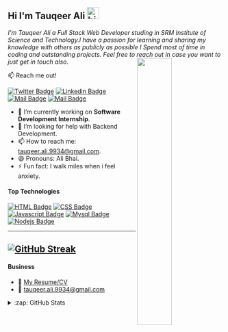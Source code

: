 ## Hi I'm Tauqeer Ali <img src="https://user-images.githubusercontent.com/1303154/88677602-1635ba80-d120-11ea-84d8-d263ba5fc3c0.gif" width="28px" alt="hi">

*I'm Tauqeer Ali a Full Stack Web Developer studing in SRM Institute of Science and Technology.I have a passion for learning and sharing my knowledge with others as publicly as possible  I Spend most of time in coding and outstanding projects. Feel free to reach out in case you want to just get in touch also*.
<img align="right" src="/about.gif"  height="auto" width="40%">

:mailbox: Reach me out!

[![Twitter Badge](https://img.shields.io/badge/-@twitter-1ca0f1?style=flat&labelColor=1ca0f1&logo=twitter&logoColor=white&link=https://twitter.com/tauqeerali01)](https://twitter.com/tauqeerali01)  [![Linkedin Badge](https://img.shields.io/badge/-Linkedin-0e76a8?style=flat&labelColor=0e76a8&logo=linkedin&logoColor=white)](https://www.linkedin.com/in/tauqeer-ali-288a27190/) [![Mail Badge](https://img.shields.io/badge/-Instagram-e84393?style=flat&labelColor=e84393&logo=instagram&logoColor=white)](https://www.instagram.com/___tauqeer_ali___/) [![Mail Badge](https://img.shields.io/badge/-Gmail-c0392b?style=flat&labelColor=c0392b&logo=gmail&logoColor=white)](mailto:tauqeer.ali.9934@gmail.com)


- 🔭 I’m currently working on **Software Development Internship**.
- 🤔 I’m looking for help with Backend Development.
- 📫 How to reach me: tauqeer.ali.9934@gmail.com.
- 😄 Pronouns: Ali Bhai.
- ⚡ Fun fact: I walk miles when i feel anxiety.

#### Top Technologies 


[![HTML Badge](https://img.shields.io/badge/-HTML-FF7F50?style=for-the-badge&labelColor=black&logo=html5&logoColor=#FF7F50)](#) [![CSS Badge](https://img.shields.io/badge/-CSS-007acc?style=for-the-badge&labelColor=black&logo=css3&logoColor=007acc)](#) [![Javascript Badge](https://img.shields.io/badge/-Javascript-F0DB4F?style=for-the-badge&labelColor=black&logo=javascript&logoColor=F0DB4F)](#) [![Mysql Badge](https://img.shields.io/badge/-MySql-FF00FF?style=for-the-badge&labelColor=black&logo=mysql&logoColor=#FF00FF)](#) [![Nodejs Badge](https://img.shields.io/badge/-PHP-3C873A?style=for-the-badge&labelColor=black&logo=php&logoColor=3C873A)](#)

---
[![GitHub Streak](https://github-readme-streak-stats.herokuapp.com/?user=tauqeerali1)](https://github.com/DenverCoder1/github-readme-streak-stats)
---

#### Business
- :paperclip: [My Resume/CV](https://github.com/tauqeerali1/myresume/blob/main/Resume.pdf)
- :email: tauqeer.ali.9934@gmail.com

 <details>
  <summary>:zap: GitHub Stats</summary>

  <img src="https://github-readme-stats.vercel.app/api?username=tauqeerali1&show_icons=true&theme=chartreuse-dark" alt="GitHub Stats" align="center" width="48%" />
  <img src="https://github-readme-stats.vercel.app/api/top-langs/?username=tauqeerali1&layout=compact&theme=chartreuse-dark&langs_count=6" alt="GitHub Top-Langs" align="center" width="40%" />

  <br/>
  <b>Note:</b> This is only a metric of the languages my public code on GitHub consists of and does not reflect my expertise or skill level.
</details>

</details>
</details>




